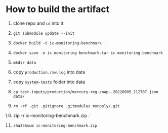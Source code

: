 # How to build the artifact

1. clone repo and `cd` into it
2. `git submodule update --init`

3. `docker build -t ic-monitoring-benchmark .`
4. `docker save -o ic-monitoring-benchmark.tar ic-monitoring-benchmark`

5. `mkdir data`
6. copy `production.raw.log` into data
7. copy `system-tests` folder into data
8. `cp test-inputs/production/mercury-reg-snap--20220905_212707.json data/`

9. `rm -rf .git .gitignore .gitmodules monpoly/.git`
10. zip -r ic-monitoring-benchmark.zip .`
11. `sha256sum ic-monitoring-benchmark.zip`
